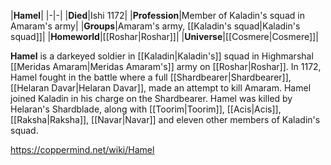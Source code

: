 |**Hamel**|
|-|-|
|**Died**|Ishi 1172|
|**Profession**|Member of Kaladin's squad in Amaram's army|
|**Groups**|Amaram's army, [[Kaladin's squad\|Kaladin's squad]]|
|**Homeworld**|[[Roshar\|Roshar]]|
|**Universe**|[[Cosmere\|Cosmere]]|

**Hamel** is a darkeyed soldier in [[Kaladin\|Kaladin's]] squad in Highmarshal [[Meridas Amaram\|Meridas Amaram's]] army on [[Roshar\|Roshar]].
In 1172, Hamel fought in the battle where a full [[Shardbearer\|Shardbearer]], [[Helaran Davar\|Helaran Davar]], made an attempt to kill Amaram. Hamel joined Kaladin in his charge on the Shardbearer. Hamel was killed by Helaran's Shardblade, along with [[Toorim\|Toorim]], [[Acis\|Acis]], [[Raksha\|Raksha]], [[Navar\|Navar]] and eleven other members of Kaladin's squad.



https://coppermind.net/wiki/Hamel